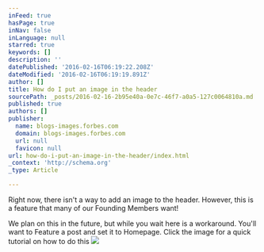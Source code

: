 ```yaml
---
inFeed: true
hasPage: true
inNav: false
inLanguage: null
starred: true
keywords: []
description: ''
datePublished: '2016-02-16T06:19:22.208Z'
dateModified: '2016-02-16T06:19:19.891Z'
author: []
title: How do I put an image in the header
sourcePath: _posts/2016-02-16-2b95e40a-0e7c-46f7-a0a5-127c0064810a.md
published: true
authors: []
publisher:
  name: blogs-images.forbes.com
  domain: blogs-images.forbes.com
  url: null
  favicon: null
url: how-do-i-put-an-image-in-the-header/index.html
_context: 'http://schema.org'
_type: Article

---
```

Right now, there isn't a way to add an image to the header. However, this is a feature that many of our Founding Members want! 

We plan on this in the future, but while you wait here is a workaround. You'll want to Feature a post and set it to Homepage. Click the image for a quick tutorial on how to do this
![](https://s3-us-west-2.amazonaws.com/the-grid-img/p/a641327632168559cfea2e7f75c97a58c8104399.jpg)